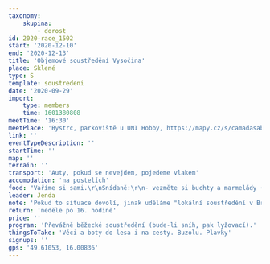 ```yaml
---
taxonomy:
    skupina:
        - dorost
id: 2020-race_1502
start: '2020-12-10'
end: '2020-12-13'
title: 'Objemové soustředění Vysočina'
place: Sklené
type: S
template: soustredeni
date: '2020-09-29'
import:
    type: members
    time: 1601380808
meetTime: '16:30'
meetPlace: 'Bystrc, parkoviště u UNI Hobby, https://mapy.cz/s/camadasabe'
link: ''
eventTypeDescription: ''
startTime: ''
map: ''
terrain: ''
transport: 'Auty, pokud se nevejdem, pojedeme vlakem'
accomodation: 'na postelích'
food: "Vaříme si sami.\r\nSnídaně:\r\n- vezměte si buchty a marmelády (pečivo nakoupíme) po příjezdu půjde vše do společných zásob, které následně i společně zkonzumujeme\r\nObědy a večeře doplníme."
leader: Jenda
note: 'Pokud to situace dovolí, jinak uděláme "lokální soustředění v Brně".'
return: 'neděle po 16. hodině'
price: ''
program: 'Převážně běžecké soustředění (bude-li sníh, pak lyžovací).'
thingsToTake: 'Věci a boty do lesa i na cesty. Buzolu. Plavky'
signups: ''
gps: '49.61053, 16.00836'
---
```


